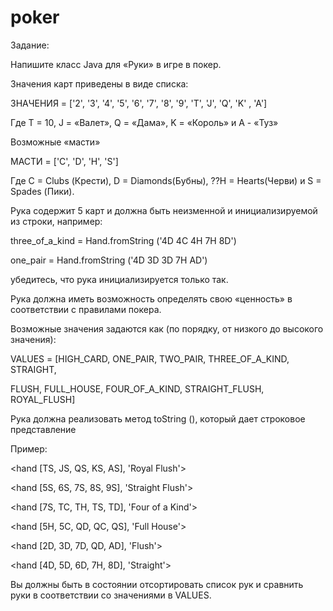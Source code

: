 # poker
Задание:

Напишите класс Java для «Руки» в игре в покер.

Значения карт приведены в виде списка:

ЗНАЧЕНИЯ = ['2', '3', '4', '5', '6', '7', '8', '9', 'T', 'J', 'Q', 'K' , 'A']

Где T = 10, J = «Валет», Q = «Дама», K = «Король» и A - «Туз»

Возможные «масти»

МАСТИ = ['C', 'D', 'H', 'S']

Где C = Clubs (Крести), D = Diamonds(Бубны), ??H = Hearts(Черви) и S = Spades (Пики).

Рука содержит 5 карт и должна быть неизменной и инициализируемой из строки, например:

three_of_a_kind = Hand.fromString ('4D 4C 4H 7H 8D')

one_pair = Hand.fromString ('4D 3D 3D 7H AD')

убедитесь, что рука инициализируется только так.

Рука должна иметь возможность определять свою «ценность» в соответствии с правилами покера.

Возможные значения задаются как (по порядку, от низкого до высокого значения):

VALUES = [HIGH_CARD, ONE_PAIR, TWO_PAIR, THREE_OF_A_KIND, STRAIGHT,

FLUSH, FULL_HOUSE, FOUR_OF_A_KIND, STRAIGHT_FLUSH, ROYAL_FLUSH]

Рука должна реализовать метод toString (), который дает строковое представление

Пример:

<hand [TS, JS, QS, KS, AS], 'Royal Flush'>

<hand [5S, 6S, 7S, 8S, 9S], 'Straight Flush'>

<hand [7S, TC, TH, TS, TD], 'Four of a Kind'>

<hand [5H, 5C, QD, QC, QS], 'Full House'>

<hand [2D, 3D, 7D, QD, AD], 'Flush'>

<hand [4D, 5D, 6D, 7H, 8D], 'Straight'>

Вы должны быть в состоянии отсортировать список рук и сравнить руки в соответствии со значениями в VALUES.
